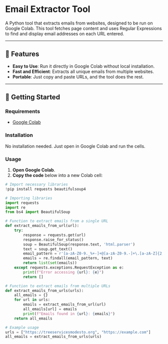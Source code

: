 # Email Extractor Tool

A Python tool that extracts emails from websites, designed to be run on Google Colab. This tool fetches page content and uses Regular Expressions to find and display email addresses on each URL entered.

---

## 🌟 Features
- **Easy to Use**: Run it directly in Google Colab without local installation.
- **Fast and Efficient**: Extracts all unique emails from multiple websites.
- **Portable**: Just copy and paste URLs, and the tool does the rest.

---

## 🚀 Getting Started

### Requirements
- [Google Colab](https://colab.research.google.com/)

### Installation
No installation needed. Just open in Google Colab and run the cells.

### Usage
1. **Open Google Colab**.
2. **Copy the code** below into a new Colab cell:
   
```python
# Import necessary libraries
!pip install requests beautifulsoup4

# Importing libraries
import requests
import re
from bs4 import BeautifulSoup

# Function to extract emails from a single URL
def extract_emails_from_url(url):
    try:
        response = requests.get(url)
        response.raise_for_status()
        soup = BeautifulSoup(response.text, 'html.parser')
        text = soup.get_text()
        email_pattern = r'[a-zA-Z0-9._%+-]+@[a-zA-Z0-9.-]+\.[a-zA-Z]{2,}'
        emails = re.findall(email_pattern, text)
        return list(set(emails))
    except requests.exceptions.RequestException as e:
        print(f"Error accessing {url}: {e}")
        return []

# Function to extract emails from multiple URLs
def extract_emails_from_urls(urls):
    all_emails = {}
    for url in urls:
        emails = extract_emails_from_url(url)
        all_emails[url] = emails
        print(f"Emails found in {url}: {emails}")
    return all_emails

# Example usage
urls = ["https://treeservicesmodesto.org", "https://example.com"]
all_emails = extract_emails_from_urls(urls)
